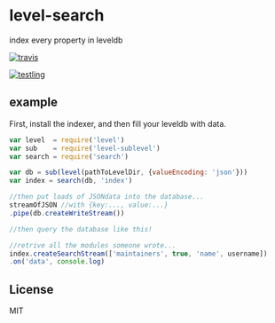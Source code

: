 # level-search

index every property in leveldb

[![travis](https://travis-ci.org/dominictarr/level-search.png?branch=master)
](https://travis-ci.org/dominictarr/level-search)

[![testling](http://ci.testling.com/dominictarr/level-search.png)
](http://ci.testling.com/dominictarr/level-search)

## example

First, install the indexer,
and then fill your leveldb with data.

``` js
var level  = require('level')
var sub    = require('level-sublevel')
var search = require('search')

var db = sub(level(pathToLevelDir, {valueEncoding: 'json'}))
var index = search(db, 'index')

//then put loads of JSONdata into the database...
streamOfJSON //with {key:..., value:...}
.pipe(db.createWriteStream())

//then query the database like this!

//retrive all the modules someone wrote...
index.createSearchStream(['maintainers', true, 'name', username])
.on('data', console.log)
```

## License

MIT
